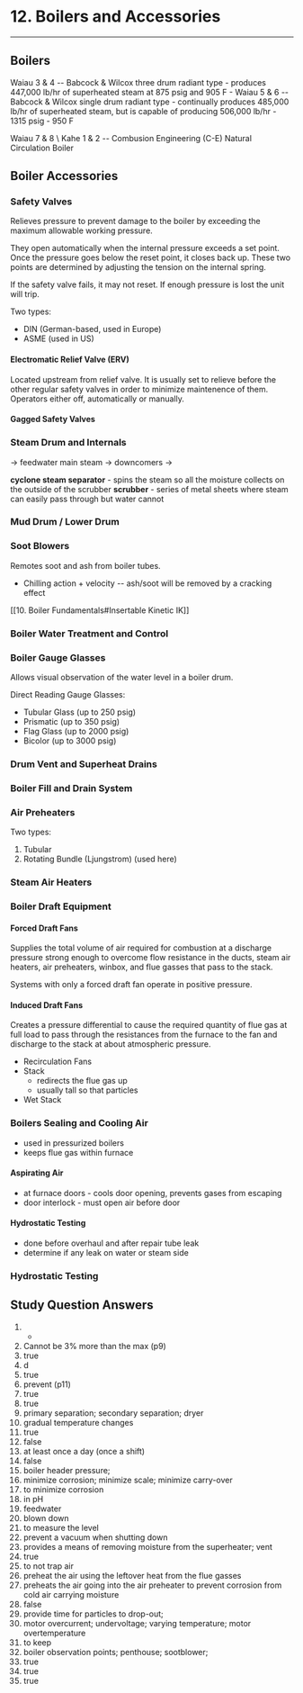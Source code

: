 # 12. Boilers and Accessories
---

## Boilers

Waiau 3 & 4 -- Babcock & Wilcox three drum radiant type
	- produces 447,000 lb/hr of superheated steam at 875 psig and 905 F
	- 
Waiau 5 & 6 -- Babcock & Wilcox single drum radiant type
	- continually produces 485,000 lb/hr of superheated steam, but is capable of producing 506,000 lb/hr
	- 1315 psig
	- 950 F

Waiau 7 & 8 \ Kahe 1 & 2 -- Combusion Engineering (C-E) Natural Circulation Boiler

## Boiler Accessories

### Safety Valves
Relieves pressure to prevent damage to the boiler by exceeding the maximum allowable working pressure.

They open automatically when the internal pressure exceeds a set point. Once the pressure goes below the reset point, it closes back up. These two points are determined by adjusting the tension on the internal spring.

If the safety valve fails, it may not reset. If enough pressure is lost the unit will trip.

Two types:
- DIN (German-based, used in Europe)
- ASME (used in US)

#### Electromatic Relief Valve (ERV)
Located upstream from relief valve. It is usually set to relieve before the other regular safety valves in order to minimize maintenence of them. Operators either off, automatically or manually.

#### Gagged Safety Valves

### Steam Drum and Internals
-> feedwater
main steam ->
downcomers ->

__cyclone steam separator__ - spins the steam so all the moisture collects on the outside of the scrubber
__scrubber__ - series of metal sheets where steam can easily pass through but water cannot

### Mud Drum / Lower Drum

### Soot Blowers
Remotes soot and ash from boiler tubes.

- Chilling action + velocity -- ash/soot will be removed by a cracking effect

[[10. Boiler Fundamentals#Insertable Kinetic IK]]

### Boiler Water Treatment and Control

### Boiler Gauge Glasses
Allows visual observation of the water level in a boiler drum.

Direct Reading Gauge Glasses:
-	Tubular Glass (up to 250 psig)
-	Prismatic (up to 350 psig)
-	Flag Glass (up to 2000 psig)
-	Bicolor (up to 3000 psig)

### Drum Vent and Superheat Drains

### Boiler Fill and Drain System

### Air Preheaters
Two types:
1. Tubular
2. Rotating Bundle (Ljungstrom) (used here)

### Steam Air Heaters

### Boiler Draft Equipment

#### Forced Draft Fans
Supplies the total volume of air required for combustion at a discharge pressure strong enough to overcome flow resistance in the ducts, steam air heaters, air preheaters, winbox, and flue gasses that pass to the stack.

Systems with only a forced draft fan operate in positive pressure.

#### Induced Draft Fans
Creates a pressure differential to cause the required quantity of flue gas at full load to pass through the resistances from the furnace to the fan and discharge to the stack at about atmospheric pressure.

- Recirculation Fans
- Stack
	-	redirects the flue gas up
	-	usually tall so that particles 
- Wet Stack

### Boilers Sealing and Cooling Air
- used in pressurized boilers
- keeps flue gas within furnace

#### Aspirating Air
- at furnace doors - cools door opening, prevents gases from escaping
- door interlock - must open air before door

#### Hydrostatic Testing
- done before overhaul and after repair tube leak
- determine if any leak on water or steam side

### Hydrostatic Testing

## Study Question Answers
1. -
2. Cannot be 3% more than the max (p9)
3. true
4. d
5. true
6. prevent (p11)
7. true
8. true
9. primary separation; secondary separation; dryer
10. gradual temperature changes
11. true
12. false
13. at least once a day (once a shift)
14. false
15. boiler header pressure; 
16. minimize corrosion; minimize scale; minimize carry-over
17. to minimize corrosion
18. in pH
19. feedwater
20.	blown down
21.	to measure the level
22.	prevent a vacuum when shutting down
23.	provides a means of removing moisture from the superheater; vent
24.	true
25.	to not trap air
26.	preheat the air using the leftover heat from the flue gasses
27. preheats the air going into the air preheater to prevent corrosion from cold air carrying moisture
28. false
29. provide time for particles to drop-out;
30. motor overcurrent; undervoltage; varying temperature; motor overtemperature
31. to keep 
32. boiler observation points; penthouse; sootblower; 
33. true
34. true
35. true